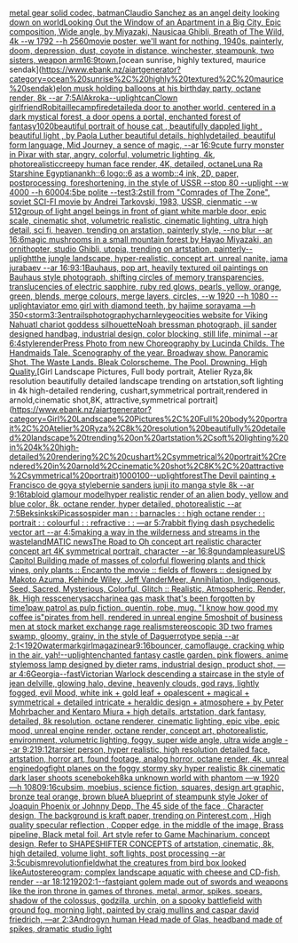 [metal gear solid codec, batman](https://www.ebank.nz/aiartgenerator?category=metal%20gear%20solid%20codec%2C%20batman)[Claudio Sanchez as an angel deity looking down on world](https://www.ebank.nz/aiartgenerator?category=Claudio%20Sanchez%20as%20an%20angel%20deity%20looking%20down%20on%20world)[Looking Out the Window of an Apartment in a Big City, Epic composition, Wide angle, by Miyazaki, Nausicaa Ghibli, Breath of The Wild, 4k --w 1792 --h  2560](https://www.ebank.nz/aiartgenerator?category=Looking%20Out%20the%20Window%20of%20an%20Apartment%20in%20a%20Big%20City%2C%20Epic%20composition%2C%20Wide%20angle%2C%20by%20Miyazaki%2C%20Nausicaa%20Ghibli%2C%20Breath%20of%20The%20Wild%2C%204k%20--w%201792%20--h%20%202560)[movie poster, we'll want for nothing, 1940s, painterly, doom, depression, dust, coyote in distance, winchester, steampunk, two sisters, weapon arm](https://www.ebank.nz/aiartgenerator?category=movie%20poster%2C%20we%27ll%20want%20for%20nothing%2C%201940s%2C%20painterly%2C%20doom%2C%20depression%2C%20dust%2C%20coyote%20in%20distance%2C%20winchester%2C%20steampunk%2C%20two%20sisters%2C%20weapon%20arm)[16:9](https://www.ebank.nz/aiartgenerator?category=16%3A9)[town.](https://www.ebank.nz/aiartgenerator?category=town.)[ocean sunrise, highly textured, maurice sendak](https://www.ebank.nz/aiartgenerator?category=ocean%20sunrise%2C%20highly%20textured%2C%20maurice%20sendak)[elon musk holding balloons at his birthday party, octane render, 8k --ar 7:5](https://www.ebank.nz/aiartgenerator?category=elon%20musk%20holding%20balloons%20at%20his%20birthday%20party%2C%20octane%20render%2C%208k%20--ar%207%3A5)[AlAkroka](https://www.ebank.nz/aiartgenerator?category=AlAkroka)[--uplight](https://www.ebank.nz/aiartgenerator?category=--uplight)[can](https://www.ebank.nz/aiartgenerator?category=can)[Clown girlfriend](https://www.ebank.nz/aiartgenerator?category=Clown%20girlfriend)[Robitaille](https://www.ebank.nz/aiartgenerator?category=Robitaille)[campfire](https://www.ebank.nz/aiartgenerator?category=campfire)[detailed](https://www.ebank.nz/aiartgenerator?category=detailed)[a door to another world, centered in a dark mystical forest, a door opens a portal, enchanted forest of fantasy](https://www.ebank.nz/aiartgenerator?category=a%20door%20to%20another%20world%2C%20centered%20in%20a%20dark%20mystical%20forest%2C%20a%20door%20opens%20a%20portal%2C%20enchanted%20forest%20of%20fantasy)[1020](https://www.ebank.nz/aiartgenerator?category=1020)[beautiful portrait of house cat ,  beautifully dappled light , beautiful light , by  Paola Luther beautiful details, highlydetailed, beautiful form language, Mid Journey, a sence of magic, --ar 16:9](https://www.ebank.nz/aiartgenerator?category=beautiful%20portrait%20of%20house%20cat%20%2C%20%20beautifully%20dappled%20light%20%2C%20beautiful%20light%20%2C%20by%20%20Paola%20Luther%20beautiful%20details%2C%20highlydetailed%2C%20beautiful%20form%20language%2C%20Mid%20Journey%2C%20a%20sence%20of%20magic%2C%20--ar%2016%3A9)[cute furry monster in Pixar with star, angry, colorful, volumetric lighting, 4k, photorealistic](https://www.ebank.nz/aiartgenerator?category=cute%20furry%20monster%20in%20Pixar%20with%20star%2C%20angry%2C%20colorful%2C%20volumetric%20lighting%2C%204k%2C%20photorealistic)[creepy human face render, 4K, detailed, octane](https://www.ebank.nz/aiartgenerator?category=creepy%20human%20face%20render%2C%204K%2C%20detailed%2C%20octane)[Luna Ra Starshine Egyptian](https://www.ebank.nz/aiartgenerator?category=Luna%20Ra%20Starshine%20Egyptian)[ankh::6 logo::6 as a womb::4 ink, 2D, paper, postprocessing, foreshortening, in the style of USSR --stop 80 --uplight --w 4000 --h 6000](https://www.ebank.nz/aiartgenerator?category=ankh%3A%3A6%20logo%3A%3A6%20as%20a%20womb%3A%3A4%20ink%2C%202D%2C%20paper%2C%20postprocessing%2C%20foreshortening%2C%20in%20the%20style%20of%20USSR%20--stop%2080%20--uplight%20--w%204000%20--h%206000)[4:5](https://www.ebank.nz/aiartgenerator?category=4%3A5)[be polite --test](https://www.ebank.nz/aiartgenerator?category=be%20polite%20--test)[3:2](https://www.ebank.nz/aiartgenerator?category=3%3A2)[still from "Comrades of The Zone", soviet SCI-FI movie by Andrei Tarkovski, 1983, USSR, cienmatic --w 512](https://www.ebank.nz/aiartgenerator?category=still%20from%20%22Comrades%20of%20The%20Zone%22%2C%20soviet%20SCI-FI%20movie%20by%20Andrei%20Tarkovski%2C%201983%2C%20USSR%2C%20cienmatic%20--w%20512)[group of light angel beings in front of giant white marble door, epic scale, cinematic shot, volumetric realistic, cinematic lighting, ultra high detail, sci fi, heaven, trending on arstation, painterly style, --no blur --ar 16:6](https://www.ebank.nz/aiartgenerator?category=group%20of%20light%20angel%20beings%20in%20front%20of%20giant%20white%20marble%20door%2C%20epic%20scale%2C%20cinematic%20shot%2C%20volumetric%20realistic%2C%20cinematic%20lighting%2C%20ultra%20high%20detail%2C%20sci%20fi%2C%20heaven%2C%20trending%20on%20arstation%2C%20painterly%20style%2C%20--no%20blur%20--ar%2016%3A6)[magic mushrooms in a small mountain forest by Hayao Miyazaki, an ornithopter, studio Ghibli, utopia, trending on artstation, painterly](https://www.ebank.nz/aiartgenerator?category=magic%20mushrooms%20in%20a%20small%20mountain%20forest%20by%20Hayao%20Miyazaki%2C%20an%20ornithopter%2C%20studio%20Ghibli%2C%20utopia%2C%20trending%20on%20artstation%2C%20painterly)[--uplight](https://www.ebank.nz/aiartgenerator?category=--uplight)[the jungle landscape, hyper-realistic, concept art, unreal nanite, jama jurabaev --ar 16:9](https://www.ebank.nz/aiartgenerator?category=the%20jungle%20landscape%2C%20hyper-realistic%2C%20concept%20art%2C%20unreal%20nanite%2C%20jama%20jurabaev%20--ar%2016%3A9)[3:1](https://www.ebank.nz/aiartgenerator?category=3%3A1)[Bauhaus, pop art, heavily textured oil paintings on Bauhaus style photograph, shifting circles of memory transparencies, translucencies of electric sapphire, ruby red glows, pearls, yellow, orange, green, blends, merge colours, merge layers, circles, --w 1920 --h 1080 --uplight](https://www.ebank.nz/aiartgenerator?category=Bauhaus%2C%20pop%20art%2C%20heavily%20textured%20oil%20paintings%20on%20Bauhaus%20style%20photograph%2C%20shifting%20circles%20of%20memory%20transparencies%2C%20translucencies%20of%20electric%20sapphire%2C%20ruby%20red%20glows%2C%20pearls%2C%20yellow%2C%20orange%2C%20green%2C%20blends%2C%20merge%20colours%2C%20merge%20layers%2C%20circles%2C%20--w%201920%20--h%201080%20--uplight)[aviator emo girl with diamond teeth, by hajime sorayama —h 350](https://www.ebank.nz/aiartgenerator?category=aviator%20emo%20girl%20with%20diamond%20teeth%2C%20by%20hajime%20sorayama%20%E2%80%94h%20350)[<storm](https://www.ebank.nz/aiartgenerator?category=%3Cstorm)[3:3](https://www.ebank.nz/aiartgenerator?category=3%3A3)[entrails](https://www.ebank.nz/aiartgenerator?category=entrails)[photography](https://www.ebank.nz/aiartgenerator?category=photography)[charnley](https://www.ebank.nz/aiartgenerator?category=charnley)[geocities website for Viking Nahuatl chariot goddess silhouette](https://www.ebank.nz/aiartgenerator?category=geocities%20website%20for%20Viking%20Nahuatl%20chariot%20goddess%20silhouette)[Noah bressman photograph, jil sander designed handbag, industrial design, color blocking, still life, minimal --ar 6:4](https://www.ebank.nz/aiartgenerator?category=Noah%20bressman%20photograph%2C%20jil%20sander%20designed%20handbag%2C%20industrial%20design%2C%20color%20blocking%2C%20still%20life%2C%20minimal%20--ar%206%3A4)[style](https://www.ebank.nz/aiartgenerator?category=style)[render](https://www.ebank.nz/aiartgenerator?category=render)[Press Photo from new Choreography by Lucinda Childs. The Handmaids Tale. Scenography of the year. Broadway show. Panoramic Shot. The Waste Lands. Bleak Colorscheme. The Pool. Drowning. High Quality.](https://www.ebank.nz/aiartgenerator?category=Press%20Photo%20from%20new%20Choreography%20by%20Lucinda%20Childs.%20The%20Handmaids%20Tale.%20Scenography%20of%20the%20year.%20Broadway%20show.%20Panoramic%20Shot.%20The%20Waste%20Lands.%20Bleak%20Colorscheme.%20The%20Pool.%20Drowning.%20High%20Quality.)[Girl Landscape Pictures, Full body portrait, Atelier Ryza,8k resolution beautifully detailed landscape trending on artstation,soft lighting in 4k high-detailed rendering, cushart,symmetrical portrait,rendered in arnold,cinematic shot,8K, attractive,symmetrical portrait](https://www.ebank.nz/aiartgenerator?category=Girl%20Landscape%20Pictures%2C%20Full%20body%20portrait%2C%20Atelier%20Ryza%2C8k%20resolution%20beautifully%20detailed%20landscape%20trending%20on%20artstation%2Csoft%20lighting%20in%204k%20high-detailed%20rendering%2C%20cushart%2Csymmetrical%20portrait%2Crendered%20in%20arnold%2Ccinematic%20shot%2C8K%2C%20attractive%2Csymmetrical%20portrait)[1000100](https://www.ebank.nz/aiartgenerator?category=1000100)[--uplight](https://www.ebank.nz/aiartgenerator?category=--uplight)[forest](https://www.ebank.nz/aiartgenerator?category=forest)[The Devil painting + Francisco de goya style](https://www.ebank.nz/aiartgenerator?category=The%20Devil%20painting%20%2B%20Francisco%20de%20goya%20style)[bernie sanders junji ito manga style 8k --ar 9:16](https://www.ebank.nz/aiartgenerator?category=bernie%20sanders%20junji%20ito%20manga%20style%208k%20--ar%209%3A16)[tabloid glamour model](https://www.ebank.nz/aiartgenerator?category=tabloid%20glamour%20model)[hyper realistic render of an alien body, yellow and blue color, 8k, octane render, hyper detailed, photorealistic --ar 7:5](https://www.ebank.nz/aiartgenerator?category=hyper%20realistic%20render%20of%20an%20alien%20body%2C%20yellow%20and%20blue%20color%2C%208k%2C%20octane%20render%2C%20hyper%20detailed%2C%20photorealistic%20--ar%207%3A5)[Beksinkski](https://www.ebank.nz/aiartgenerator?category=Beksinkski)[Picasso](https://www.ebank.nz/aiartgenerator?category=Picasso)[spider man : : barnacles : : high octane render : : portrait : : colourful : : refractive : : —ar 5:7](https://www.ebank.nz/aiartgenerator?category=spider%20man%20%3A%20%3A%20barnacles%20%3A%20%3A%20high%20octane%20render%20%3A%20%3A%20portrait%20%3A%20%3A%20colourful%20%3A%20%3A%20refractive%20%3A%20%3A%20%E2%80%94ar%205%3A7)[rabbit flying dash psychedelic vector art --ar 4:5](https://www.ebank.nz/aiartgenerator?category=rabbit%20flying%20dash%20psychedelic%20vector%20art%20--ar%204%3A5)[making a way in the wilderness and streams in the wasteland](https://www.ebank.nz/aiartgenerator?category=making%20a%20way%20in%20the%20wilderness%20and%20streams%20in%20the%20wasteland)[MATIC news](https://www.ebank.nz/aiartgenerator?category=MATIC%20news)[The Road to Oh concept art realistic character concept art 4K symmetrical portrait, character --ar 16:8](https://www.ebank.nz/aiartgenerator?category=The%20Road%20to%20Oh%20concept%20art%20realistic%20character%20concept%20art%204K%20symmetrical%20portrait%2C%20character%20--ar%2016%3A8)[gundam](https://www.ebank.nz/aiartgenerator?category=gundam)[pleasure](https://www.ebank.nz/aiartgenerator?category=pleasure)[US Capitol Building made of masses of colorful flowering plants and thick vines, only plants :: Encanto the movie :: fields of flowers :: designed by Makoto Azuma, Kehinde Wiley, Jeff VanderMeer, Annihilation, Indigenous, Seed, Sacred, Mysterious, Colorful, Glitch :: Realistic, Atmospheric, Render, 8k, High res](https://www.ebank.nz/aiartgenerator?category=US%20Capitol%20Building%20made%20of%20masses%20of%20colorful%20flowering%20plants%20and%20thick%20vines%2C%20only%20plants%20%3A%3A%20Encanto%20the%20movie%20%3A%3A%20fields%20of%20flowers%20%3A%3A%20designed%20by%20Makoto%20Azuma%2C%20Kehinde%20Wiley%2C%20Jeff%20VanderMeer%2C%20Annihilation%2C%20Indigenous%2C%20Seed%2C%20Sacred%2C%20Mysterious%2C%20Colorful%2C%20Glitch%20%3A%3A%20Realistic%2C%20Atmospheric%2C%20Render%2C%208k%2C%20High%20res)[scenery](https://www.ebank.nz/aiartgenerator?category=scenery)[saccharine](https://www.ebank.nz/aiartgenerator?category=saccharine)[a gas mask that's been forgotten by time](https://www.ebank.nz/aiartgenerator?category=a%20gas%20mask%20that%27s%20been%20forgotten%20by%20time)[1](https://www.ebank.nz/aiartgenerator?category=1)[paw patrol as pulp fiction. quentin, robe, mug. "I know how good my coffee is"](https://www.ebank.nz/aiartgenerator?category=paw%20patrol%20as%20pulp%20fiction.%20quentin%2C%20robe%2C%20mug.%20%22I%20know%20how%20good%20my%20coffee%20is%22)[pirates from hell, rendered in unreal engine 5](https://www.ebank.nz/aiartgenerator?category=pirates%20from%20hell%2C%20rendered%20in%20unreal%20engine%205)[moshpit of business men at stock market exchange rage realism](https://www.ebank.nz/aiartgenerator?category=moshpit%20of%20business%20men%20at%20stock%20market%20exchange%20rage%20realism)[stereoscopic  3D two frames swamp, gloomy, grainy, in the style of Daguerrotype sepia --ar 2:1](https://www.ebank.nz/aiartgenerator?category=stereoscopic%20%203D%20two%20frames%20swamp%2C%20gloomy%2C%20grainy%2C%20in%20the%20style%20of%20Daguerrotype%20sepia%20--ar%202%3A1)[<1920](https://www.ebank.nz/aiartgenerator?category=%3C1920)[watermark](https://www.ebank.nz/aiartgenerator?category=watermark)[girl](https://www.ebank.nz/aiartgenerator?category=girl)[magazine](https://www.ebank.nz/aiartgenerator?category=magazine)[ar9:16](https://www.ebank.nz/aiartgenerator?category=ar9%3A16)[bouncer, camoflauge. cracking whip in the air. yah!](https://www.ebank.nz/aiartgenerator?category=bouncer%2C%20camoflauge.%20cracking%20whip%20in%20the%20air.%20yah%21)[--uplight](https://www.ebank.nz/aiartgenerator?category=--uplight)[enchanted fantasy castle garden. pink flowers. anime style](https://www.ebank.nz/aiartgenerator?category=enchanted%20fantasy%20castle%20garden.%20pink%20flowers.%20anime%20style)[moss lamp designed by dieter rams, industrial design, product shot, —ar 4:6](https://www.ebank.nz/aiartgenerator?category=moss%20lamp%20designed%20by%20dieter%20rams%2C%20industrial%20design%2C%20product%20shot%2C%20%E2%80%94ar%204%3A6)[Georgia](https://www.ebank.nz/aiartgenerator?category=Georgia)[--fast](https://www.ebank.nz/aiartgenerator?category=--fast)[Victorian Warlock descending a staircase in the style of jean delville, glowing halo, devine, heavenly clouds, god rays, lightly fogged, evil Mood, white ink + gold leaf + opalescent + magical + symmetrical + detailed intricate + heraldic design + atmosphere + by Peter Mohrbacher and Kentaro Miura + high details, artstation, dark fantasy, detailed, 8k resolution, octane renderer, cinematic lighting, epic vibe, epic mood, unreal engine render, octane render, concept art, photorealistic, environment, volumetric lighting, foggy, super wide angle, ultra wide angle --ar 9:21](https://www.ebank.nz/aiartgenerator?category=Victorian%20Warlock%20descending%20a%20staircase%20in%20the%20style%20of%20jean%20delville%2C%20glowing%20halo%2C%20devine%2C%20heavenly%20clouds%2C%20god%20rays%2C%20lightly%20fogged%2C%20evil%20Mood%2C%20white%20ink%20%2B%20gold%20leaf%20%2B%20opalescent%20%2B%20magical%20%2B%20symmetrical%20%2B%20detailed%20intricate%20%2B%20heraldic%20design%20%2B%20atmosphere%20%2B%20by%20Peter%20Mohrbacher%20and%20Kentaro%20Miura%20%2B%20high%20details%2C%20artstation%2C%20dark%20fantasy%2C%20detailed%2C%208k%20resolution%2C%20octane%20renderer%2C%20cinematic%20lighting%2C%20epic%20vibe%2C%20epic%20mood%2C%20unreal%20engine%20render%2C%20octane%20render%2C%20concept%20art%2C%20photorealistic%2C%20environment%2C%20volumetric%20lighting%2C%20foggy%2C%20super%20wide%20angle%2C%20ultra%20wide%20angle%20--ar%209%3A21)[9:12](https://www.ebank.nz/aiartgenerator?category=9%3A12)[tarsier person, hyper realistic, high resolution detailed face, artstation, horror art, found footage, analog horror, octane render, 4k, unreal engine](https://www.ebank.nz/aiartgenerator?category=tarsier%20person%2C%20hyper%20realistic%2C%20high%20resolution%20detailed%20face%2C%20artstation%2C%20horror%20art%2C%20found%20footage%2C%20analog%20horror%2C%20octane%20render%2C%204k%2C%20unreal%20engine)[dogfight planes on the foggy stormy sky hyper realistic 8k cinematic dark laser shoots scene](https://www.ebank.nz/aiartgenerator?category=dogfight%20planes%20on%20the%20foggy%20stormy%20sky%20hyper%20realistic%208k%20cinematic%20dark%20laser%20shoots%20scene)[bokeh](https://www.ebank.nz/aiartgenerator?category=bokeh)[8k](https://www.ebank.nz/aiartgenerator?category=8k)[a unknown world with phantom —w 1920 —h 1080](https://www.ebank.nz/aiartgenerator?category=a%20unknown%20world%20with%20phantom%20%E2%80%94w%201920%20%E2%80%94h%201080)[9:16](https://www.ebank.nz/aiartgenerator?category=9%3A16)[cubsim, moebius, science fiction, squares, design art graphic, bronze teal orange, brown blue](https://www.ebank.nz/aiartgenerator?category=cubsim%2C%20moebius%2C%20science%20fiction%2C%20squares%2C%20design%20art%20graphic%2C%20bronze%20teal%20orange%2C%20brown%20blue)[A blueprint of steampunk style Joker of Joaquin Phoenix or Johnny Depp,  The 45 side of the face , Character design, The background is kraft paper,  trending on Pinterest.com  , High quality specular reflection ,  Copper  edge, in the middle of the image, Brass pipeline,  Black metal foil,  Art style refer to Game Machinarium.  concept design, Refer to SHAPESHIFTER CONCEPTS  of artstation, cinematic,  8k, high detailed,  volume light,  soft lights,  post processing    --ar 3:5](https://www.ebank.nz/aiartgenerator?category=A%20blueprint%20of%20steampunk%20style%20Joker%20of%20Joaquin%20Phoenix%20or%20Johnny%20Depp%2C%20%20The%2045%20side%20of%20the%20face%20%2C%20Character%20design%2C%20The%20background%20is%20kraft%20paper%2C%20%20trending%20on%20Pinterest.com%20%20%2C%20High%20quality%20specular%20reflection%20%2C%20%20Copper%20%20edge%2C%20in%20the%20middle%20of%20the%20image%2C%20Brass%20pipeline%2C%20%20Black%20metal%20foil%2C%20%20Art%20style%20refer%20to%20Game%20Machinarium.%20%20concept%20design%2C%20Refer%20to%20SHAPESHIFTER%20CONCEPTS%20%20of%20artstation%2C%20cinematic%2C%20%208k%2C%20high%20detailed%2C%20%20volume%20light%2C%20%20soft%20lights%2C%20%20post%20processing%20%20%20%20--ar%203%3A5)[cubism](https://www.ebank.nz/aiartgenerator?category=cubism)[revolution](https://www.ebank.nz/aiartgenerator?category=revolution)[field](https://www.ebank.nz/aiartgenerator?category=field)[what the creatures from bird box looked like](https://www.ebank.nz/aiartgenerator?category=what%20the%20creatures%20from%20bird%20box%20looked%20like)[Autostereogram; complex landscape aquatic with cheese and CD-fish, render --ar 18:12](https://www.ebank.nz/aiartgenerator?category=Autostereogram%3B%20complex%20landscape%20aquatic%20with%20cheese%20and%20CD-fish%2C%20render%20--ar%2018%3A12)[1920](https://www.ebank.nz/aiartgenerator?category=1920)[2:1](https://www.ebank.nz/aiartgenerator?category=2%3A1)[--fast](https://www.ebank.nz/aiartgenerator?category=--fast)[giant golem made out of swords and weapons like the iron throne in games of thrones, metal, armor, spikes, spears, shadow of the colossus, godzilla, urchin, on a spooky battlefield with ground fog, morning light, painted by craig mullins and caspar david friedrich, —ar 2:3](https://www.ebank.nz/aiartgenerator?category=giant%20golem%20made%20out%20of%20swords%20and%20weapons%20like%20the%20iron%20throne%20in%20games%20of%20thrones%2C%20metal%2C%20armor%2C%20spikes%2C%20spears%2C%20shadow%20of%20the%20colossus%2C%20godzilla%2C%20urchin%2C%20on%20a%20spooky%20battlefield%20with%20ground%20fog%2C%20morning%20light%2C%20painted%20by%20craig%20mullins%20and%20caspar%20david%20friedrich%2C%20%E2%80%94ar%202%3A3)[Androgyn human Head made of Glas, headband made of spikes, dramatic studio light](https://www.ebank.nz/aiartgenerator?category=Androgyn%20human%20Head%20made%20of%20Glas%2C%20headband%20made%20of%20spikes%2C%20dramatic%20studio%20light)